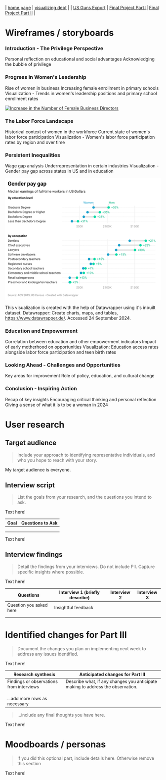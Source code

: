 
| [home page](https://ghulepati.github.io/ghule-portfolio/) | [visualizing debt](tableau.md) | | [US Guns Export](Export.md) | [Final Project Part I](https://ghulepati.github.io/ghule-portfolio/final_project_SaiGhule.html)| [Final Project Part II](https://ghulepati.github.io/ghule-portfolio/Final_Project_SaiGhule_Part_II.html) |


# Wireframes / storyboards

### Introduction -  The Privilege Perspective
Personal reflection on educational and social advantages
Acknowledging the bubble of privilege

### Progress in Women's Leadership
Rise of women in business
Increasing female enrollment in primary schools
Visualization -  Trends in women's leadership positions and primary school enrollment rates

<div class='tableauPlaceholder' id='viz1727224400336' style='position: relative'><noscript><a href='#'><img alt='Increase in the Number of Female Business Directors ' src='https:&#47;&#47;public.tableau.com&#47;static&#47;images&#47;In&#47;IncreaseinNumberofFemaleBusinessDirectors&#47;Sheet1&#47;1_rss.png' style='border: none' /></a></noscript><object class='tableauViz'  style='display:none;'><param name='host_url' value='https%3A%2F%2Fpublic.tableau.com%2F' /> <param name='embed_code_version' value='3' /> <param name='site_root' value='' /><param name='name' value='IncreaseinNumberofFemaleBusinessDirectors&#47;Sheet1' /><param name='tabs' value='no' /><param name='toolbar' value='yes' /><param name='static_image' value='https:&#47;&#47;public.tableau.com&#47;static&#47;images&#47;In&#47;IncreaseinNumberofFemaleBusinessDirectors&#47;Sheet1&#47;1.png' /> <param name='animate_transition' value='yes' /><param name='display_static_image' value='yes' /><param name='display_spinner' value='yes' /><param name='display_overlay' value='yes' /><param name='display_count' value='yes' /><param name='language' value='en-US' /><param name='filter' value='publish=yes' /></object></div>                
<script type='text/javascript'>                    
  var divElement = document.getElementById('viz1727224400336');                    
  var vizElement = divElement.getElementsByTagName('object')[0];                    
  vizElement.style.width='100%';vizElement.style.height=(divElement.offsetWidth*0.75)+'px';                    
  var scriptElement = document.createElement('script');                    
  scriptElement.src = 'https://public.tableau.com/javascripts/api/viz_v1.js';                    vizElement.parentNode.insertBefore(scriptElement, vizElement);               
</script>

### The Labor Force Landscape
Historical context of women in the workforce
Current state of women's labor force participation
Visualization - Women's labor force participation rates by region and over time

### Persistent Inequalities
Wage gap analysis
Underrepresentation in certain industries
Visualization - Gender pay gap across states in US and in education

![plot](gender-pay-gap.png)

This visualization is created with the help of Datawrapper using it's inbuilt dataset. 
Datawrapper: Create charts, maps, and tables, https://www.datawrapper.de/. Accessed 24 September 2024.

### Education and Empowerment
Correlation between education and other empowerment indicators
Impact of early motherhood on opportunities
Visualization: Education access rates alongside labor force participation and teen birth rates

### Looking Ahead - Challenges and Opportunities
Key areas for improvement
Role of policy, education, and cultural change

### Conclusion - Inspiring Action
Recap of key insights
Encouraging critical thinking and personal reflection
Giving a sense of what it is to be a woman in 2024

# User research 

## Target audience
> Include your approach to identifying representative individuals, and who you hope to reach with your story. 

My target audience is everyone.

## Interview script
> List the goals from your research, and the questions you intend to ask. 

Text here!

| Goal | Questions to Ask |
|------|------------------|
|      |                  |
|      |                  |
|      |                  |


Text here!

## Interview findings
> Detail the findings from your interviews.  Do not include PII.  Capture specific insights where possible.

Text here!

| Questions               | Interview 1 (briefly describe) | Interview 2 | Interview 3 |
|-------------------------|--------------------------------|-------------|-------------|
| Question you asked here | Insightful feedback            |             |             |
|                         |                                |             |             |
|                         |                                |             |             |


# Identified changes for Part III
> Document the changes you plan on implementing next week to address any issues identified.  

Text here!

| Research synthesis                       | Anticipated changes for Part III                                                |
|------------------------------------------|---------------------------------------------------------------------------------|
| Findings or observations from interviews | Describe what, if any changes you anticipate making to address the observation. |
|                                          |                                                                                 |
|                                          |                                                                                 |
|                                          |                                                                                 |
| ...add more rows as necessary            |                                                                                 |

> ...include any final thoughts you have here. 

Text here!

# Moodboards / personas
> If you did this optional part, include details here.  Otherwise remove this section

Text here!
